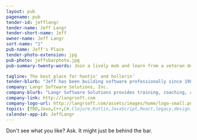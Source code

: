 ```yaml
---
layout: pub
pagename: pub
tender-id: jefflangr
tender-name: Jeff Langr
tender-short-name: Jeff
owner-name: Jeff Langr
sort-name: "1"
pub-name: Jeff's Place
tender-photo-extension: jpg
pub-photo: jeffsbarphoto.jpg
pub-summary-twenty-words: Join a lively mob and learn from a veteran developer and author. TDD, design, legacy, BDD, more!

tagline: The best place for hootin' and hollerin'
tender-blurb: "Jeff has been building software professionally since 1982. He's written five books and contributed to Clean Code. Jeff is the owner of Langr Software Solutions."
company: Langr Software Solutions, Inc.
company-blurb: "Langr Software Solutions provides training, coaching, and development services for software development teams."
company-link: http://langrsoft.com
company-logo-url: http://langrsoft.com/assets/images/home/logo-small.png
topics: [TDD,Java,C++,C#,Clojure,Kotlin,JavaScript,React,legacy,design]
calendar-app-id: JeffLangr
---
```

Don't see what you like? Ask. It might just be behind the bar.

